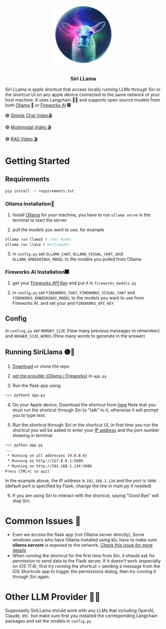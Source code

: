 <div align = "center">
<h1>
    <img src = "https://github.com/0ssamaak0/SiriLLama/blob/main/assets/icon.png?raw=true" width = 200 height = 200>
<br>

</h1>

<h3>
Siri LLama
</h3>
</div>

Siri LLama is apple shortcut that access locally running LLMs through Siri or the shortcut UI on any apple device connected to the same network of your host machine. It uses Langchain 🦜🔗 and supports open source models from both [Ollama](https://ollama.com/) 🦙 or [Fireworks AI](https://fireworks.ai/) 🎆

🟣 [Simple Chat Video🎬](https://twitter.com/0ssamaak0/status/1772356905064665530)

🟣 [Multimodal Video 🎬](https://twitter.com/0ssamaak0/status/1782462691291890148)

🟣 [RAG Video 🎬](https://x.com/0ssamaak0/status/1825662881284653149)

# Getting Started
## Requirements

```bash
pip install -r requirements.txt
```

### Ollama Installation🦙
1. Install [Ollama](https://ollama.com/) for your machine, you have to run `ollama serve` in the terminal to start the server

2. pull the models you want to use, for example
```bash
ollama run llama3 # chat model
ollama run llava # multimodal
```

3. in `config.py` set `OLLAMA_CHAT`, `OLLAMA_VISUAL_CHAT`, and `OLLAMA_EMBEDDINGS_MODEL` to the models you pulled from Ollama
### Fireworks AI Installation🎆

1. get your [Fireworks API Key](http://fireworks.ai/) and put it in `fireworks_models.py`

2. in `config.py` set `FIREWORKS_CHAT`, `FIREWORKS_VISUAL_CHAT` and `FIREWORKS_EMBEDDINGS_MODEL` to the models you want to use from Fireworks AI. and set your and `FIREWORKS_API_KEY` 

## Config
in `confing.py` set `MEMORY_SIZE` (How many previous messages to remember) and `ANSWER_SIZE_WORDS` (How many words to generate in the answer)

## Running SiriLlama 🟣🦙

1. [Download](https://github.com/0ssamaak0/SiriLLama/archive/refs/heads/main.zip) or clone the repo 

2. [set the provider (Ollama / Fireworks)](https://github.com/0ssamaak0/SiriLLama/blob/d07ff97a0eb07db08601e5e3fe0254c6f05aee50/app.py#L18) in `app.py` 

3. Run the flask app using
```bash
>>> python3 app.py
```

4. On your Apple device, Download the shortcut from [here](https://www.icloud.com/shortcuts/fd032a4e75cc4d81a6f9a742053d4c18)
   Note that you must run the shortcut through Siri to "talk" to it, otherwise it will prompt you to type text.

5. Run the shortcut through Siri or the shortcut UI, in first time you run the shortcut you will be asked to enter your [IP address](https://stackoverflow.com/a/15864222) and the port number showing in terminal
```bash
>>> python app.py
...
 * Running on all addresses (0.0.0.0)
 * Running on http://127.0.0.1:5000
 * Running on http://192.168.1.134:5000
Press CTRL+C to quit
```
In the example above, the IP address is `192.168.1.134` and the port is `5000` (default port is specified by Flask, change the line in main.py if needed)

6. If you are using Siri to interact with the shortcut, saying "Good Bye" will stop Siri.



# Common Issues 🐞
- Even we access the flask app (not Ollama server directly), Some windows users who have Ollama installed using `WSL` have to make sure **ollama servere** is exposed to the network, [Check this issue for more details](https://github.com/ollama/ollama/issues/1431)
- When running the shortcut for the first time from Siri, it should ask for permission to send data to the Flask server.
  If it doesn't work (especially on iOS 17.4), first try running the shortcut + sending a message from the iOS Shortcuts app to trigger the permissions dialog, then try running it through Siri again.

# Other LLM Provider 🤖🤖
Supposedly SiriLLama should work with any LLMs that including OpenAI, Claude, etc. but make sure first you installed the corresponding Langchain packages and set the models in `config.py`

